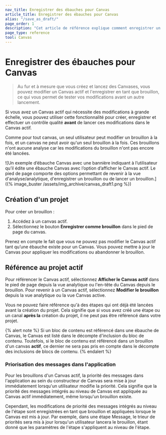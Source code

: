 ```yaml
---
nav_title: Enregistrer des ébauches pour Canvas
article_title: Enregistrer des ébauches pour Canvas
alias: "/save_as_draft/"
page_order: 1
description: "Cet article de référence explique comment enregistrer un brouillon pour une toile qui a déjà été lancée."
page_type: reference
tool: Canvas
---
```


# Enregistrer des ébauches pour Canvas

> Au fur et à mesure que vous créez et lancez des Canvases, vous pouvez modifier un Canvas actif et l'enregistrer en tant que brouillon, ce qui vous permet de tester vos modifications avant un autre lancement. 

Si vous avez un Canvas actif qui nécessite des modifications à grande échelle, vous pouvez utiliser cette fonctionnalité pour créer, enregistrer et effectuer un contrôle qualité **avant** de lancer ces modifications dans le Canvas actif. 

Comme pour tout canvas, un seul utilisateur peut modifier un brouillon à la fois, et un canvas ne peut avoir qu'un seul brouillon à la fois. Ces brouillons n'ont aucune analyse car les modifications du brouillon n'ont pas encore été lancées.

![Un exemple d’ébauche Canvas avec une bannière indiquant à l’utilisateur qu’il édite une ébauche Canvas avec l’option d’afficher le Canvas actif. Le pied de page comporte des options permettant de revenir à la vue d'analyse/analytique, d'enregistrer un brouillon ou de lancer un brouillon.]({% image_buster /assets/img_archive/canvas_draft1.png %})

## Création d'un projet

Pour créer un brouillon :

1. Accédez à un canvas actif.
2. Sélectionnez le bouton **Enregistrer comme brouillon** dans le pied de page du canvas. 

Prenez en compte le fait que vous ne pouvez pas modifier le Canvas actif tant qu’une ébauche existe pour un Canvas. Vous pouvez mettre à jour le Canvas pour appliquer les modifications ou abandonner le brouillon.

## Référence au projet actif

Pour référencer le Canvas actif, sélectionnez **Afficher le Canvas actif** dans le pied de page depuis la vue analytique ou l'en-tête du Canvas depuis le brouillon. Pour revenir à un Canvas actif, sélectionnez **Modifier le brouillon** depuis la vue analytique ou la vue Canvas active.

Vous ne pouvez faire référence qu'à des étapes qui ont déjà été lancées avant la création du projet. Cela signifie que si vous avez créé une étape ou un canal **après la** création du projet, il ne peut pas être référencé dans votre projet.

{% alert note %}
Si un bloc de contenu est référencé dans une ébauche de Canvas, le Canvas est listé dans le décompte d'inclusion du bloc de contenu. Toutefois, si le bloc de contenu est référencé dans un brouillon d'un canvas **actif**, ce dernier ne sera pas pris en compte dans le décompte des inclusions de blocs de contenu.
{% endalert %}

### Priorisation des messages dans l'application

Pour les brouillons d'un Canvas actif, la priorité des messages dans l'application au sein du constructeur de Canvas sera mise à jour immédiatement lorsqu'un utilisateur modifie la priorité. Cela signifie que la priorité des messages intégrés au niveau de Canvas est appliquée au Canvas actif immédiatement, même lorsqu'un brouillon existe. 

Cependant, les modifications de priorité des messages intégrés au niveau de l'étape sont enregistrées en tant que brouillon et appliquées lorsque le Canvas est mis à jour. Par exemple, dans une étape Message, le trieur de priorités sera mis à jour lorsqu'un utilisateur lancera le brouillon, étant donné que les paramètres de l'étape s'appliquent au niveau de l'étape.

